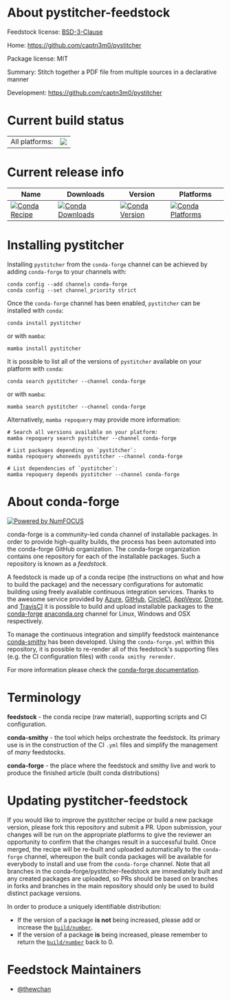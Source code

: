 About pystitcher-feedstock
==========================

Feedstock license: [BSD-3-Clause](https://github.com/conda-forge/pystitcher-feedstock/blob/main/LICENSE.txt)

Home: https://github.com/captn3m0/pystitcher

Package license: MIT

Summary: Stitch together a PDF file from multiple sources in a declarative manner

Development: https://github.com/captn3m0/pystitcher

Current build status
====================


<table><tr><td>All platforms:</td>
    <td>
      <a href="https://dev.azure.com/conda-forge/feedstock-builds/_build/latest?definitionId=13393&branchName=main">
        <img src="https://dev.azure.com/conda-forge/feedstock-builds/_apis/build/status/pystitcher-feedstock?branchName=main">
      </a>
    </td>
  </tr>
</table>

Current release info
====================

| Name | Downloads | Version | Platforms |
| --- | --- | --- | --- |
| [![Conda Recipe](https://img.shields.io/badge/recipe-pystitcher-green.svg)](https://anaconda.org/conda-forge/pystitcher) | [![Conda Downloads](https://img.shields.io/conda/dn/conda-forge/pystitcher.svg)](https://anaconda.org/conda-forge/pystitcher) | [![Conda Version](https://img.shields.io/conda/vn/conda-forge/pystitcher.svg)](https://anaconda.org/conda-forge/pystitcher) | [![Conda Platforms](https://img.shields.io/conda/pn/conda-forge/pystitcher.svg)](https://anaconda.org/conda-forge/pystitcher) |

Installing pystitcher
=====================

Installing `pystitcher` from the `conda-forge` channel can be achieved by adding `conda-forge` to your channels with:

```
conda config --add channels conda-forge
conda config --set channel_priority strict
```

Once the `conda-forge` channel has been enabled, `pystitcher` can be installed with `conda`:

```
conda install pystitcher
```

or with `mamba`:

```
mamba install pystitcher
```

It is possible to list all of the versions of `pystitcher` available on your platform with `conda`:

```
conda search pystitcher --channel conda-forge
```

or with `mamba`:

```
mamba search pystitcher --channel conda-forge
```

Alternatively, `mamba repoquery` may provide more information:

```
# Search all versions available on your platform:
mamba repoquery search pystitcher --channel conda-forge

# List packages depending on `pystitcher`:
mamba repoquery whoneeds pystitcher --channel conda-forge

# List dependencies of `pystitcher`:
mamba repoquery depends pystitcher --channel conda-forge
```


About conda-forge
=================

[![Powered by
NumFOCUS](https://img.shields.io/badge/powered%20by-NumFOCUS-orange.svg?style=flat&colorA=E1523D&colorB=007D8A)](https://numfocus.org)

conda-forge is a community-led conda channel of installable packages.
In order to provide high-quality builds, the process has been automated into the
conda-forge GitHub organization. The conda-forge organization contains one repository
for each of the installable packages. Such a repository is known as a *feedstock*.

A feedstock is made up of a conda recipe (the instructions on what and how to build
the package) and the necessary configurations for automatic building using freely
available continuous integration services. Thanks to the awesome service provided by
[Azure](https://azure.microsoft.com/en-us/services/devops/), [GitHub](https://github.com/),
[CircleCI](https://circleci.com/), [AppVeyor](https://www.appveyor.com/),
[Drone](https://cloud.drone.io/welcome), and [TravisCI](https://travis-ci.com/)
it is possible to build and upload installable packages to the
[conda-forge](https://anaconda.org/conda-forge) [anaconda.org](https://anaconda.org/)
channel for Linux, Windows and OSX respectively.

To manage the continuous integration and simplify feedstock maintenance
[conda-smithy](https://github.com/conda-forge/conda-smithy) has been developed.
Using the ``conda-forge.yml`` within this repository, it is possible to re-render all of
this feedstock's supporting files (e.g. the CI configuration files) with ``conda smithy rerender``.

For more information please check the [conda-forge documentation](https://conda-forge.org/docs/).

Terminology
===========

**feedstock** - the conda recipe (raw material), supporting scripts and CI configuration.

**conda-smithy** - the tool which helps orchestrate the feedstock.
                   Its primary use is in the construction of the CI ``.yml`` files
                   and simplify the management of *many* feedstocks.

**conda-forge** - the place where the feedstock and smithy live and work to
                  produce the finished article (built conda distributions)


Updating pystitcher-feedstock
=============================

If you would like to improve the pystitcher recipe or build a new
package version, please fork this repository and submit a PR. Upon submission,
your changes will be run on the appropriate platforms to give the reviewer an
opportunity to confirm that the changes result in a successful build. Once
merged, the recipe will be re-built and uploaded automatically to the
`conda-forge` channel, whereupon the built conda packages will be available for
everybody to install and use from the `conda-forge` channel.
Note that all branches in the conda-forge/pystitcher-feedstock are
immediately built and any created packages are uploaded, so PRs should be based
on branches in forks and branches in the main repository should only be used to
build distinct package versions.

In order to produce a uniquely identifiable distribution:
 * If the version of a package **is not** being increased, please add or increase
   the [``build/number``](https://docs.conda.io/projects/conda-build/en/latest/resources/define-metadata.html#build-number-and-string).
 * If the version of a package **is** being increased, please remember to return
   the [``build/number``](https://docs.conda.io/projects/conda-build/en/latest/resources/define-metadata.html#build-number-and-string)
   back to 0.

Feedstock Maintainers
=====================

* [@thewchan](https://github.com/thewchan/)

